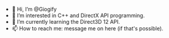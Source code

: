 - 👋 Hi, I’m @Giogify
- 👀 I’m interested in C++ and DirectX API programming.
- 🌱 I’m currently learning the Direct3D 12 API.
- 📫 How to reach me: message me on here (if that's possible).

<!---
Giogify/Giogify is a ✨ special ✨ repository because its `README.md` (this file) appears on your GitHub profile.
You can click the Preview link to take a look at your changes.
--->

